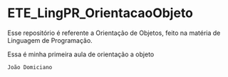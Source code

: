 # ETE_LingPR_OrientacaoObjeto
Esse repositório é referente a Orientação de Objetos, feito na matéria de Linguagem de Programação.

Essa é minha primeira aula de orientação a objeto

```
João Domiciano
```